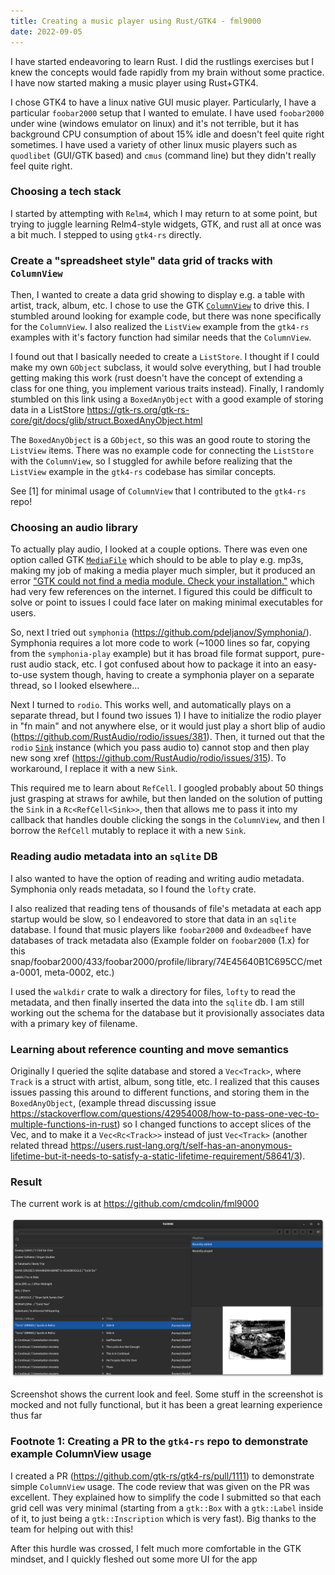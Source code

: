 ```yaml
---
title: Creating a music player using Rust/GTK4 - fml9000
date: 2022-09-05
---
```


I have started endeavoring to learn Rust. I did the rustlings exercises but I
knew the concepts would fade rapidly from my brain without some practice. I
have now started making a music player using Rust+GTK4.

I chose GTK4 to have a linux native GUI music player. Particularly, I have a
particular `foobar2000` setup that I wanted to emulate. I have used
`foobar2000` under wine (windows emulator on linux) and it's not terrible, but
it has background CPU consumption of about 15% idle and doesn't feel quite
right sometimes. I have used a variety of other linux music players such as
`quodlibet` (GUI/GTK based) and `cmus` (command line) but they didn't really
feel quite right.

### Choosing a tech stack

I started by attempting with `Relm4`, which I may return to at some point, but
trying to juggle learning Relm4-style widgets, GTK, and rust all at once was a
bit much. I stepped to using `gtk4-rs` directly.

### Create a "spreadsheet style" data grid of tracks with `ColumnView`

Then, I wanted to create a data grid showing to display e.g. a table with
artist, track, album, etc. I chose to use the GTK
[`ColumnView`](https://docs.gtk.org/gtk4/class.ColumnView.html) to drive this.
I stumbled around looking for example code, but there was none specifically for
the `ColumnView`. I also realized the `ListView` example from the `gtk4-rs`
examples with it's factory function had similar needs that the `ColumnView`.

I found out that I basically needed to create a `ListStore`. I thought if
I could make my own `GObject` subclass, it would solve everything, but I had
trouble getting making this work (rust doesn't have the concept of extending a
class for one thing, you implement various traits instead). Finally, I randomly
stumbled on this link using a `BoxedAnyObject` with a good example of storing
data in a ListStore
https://gtk-rs.org/gtk-rs-core/git/docs/glib/struct.BoxedAnyObject.html

The `BoxedAnyObject` is a `GObject`, so this was an good route to storing the
`ListView` items. There was no example code for connecting the `ListStore` with
the `ColumnView`, so I stuggled for awhile before realizing that the `ListView`
example in the `gtk4-rs` codebase has similar concepts.

See [1] for minimal usage of `ColumnView` that I contributed to the `gtk4-rs`
repo!

### Choosing an audio library

To actually play audio, I looked at a couple options. There was even one option
called GTK
[`MediaFile`](https://gtk-rs.org/gtk4-rs/git/docs/gtk4/struct.MediaFile.html)
which should to be able to play e.g. mp3s, making my job of making a media
player much simpler, but it produced an error ["GTK could not find a media
module. Check your
installation."](https://www.google.com/search?q=%22GTK+could+not+find+a+media+module.+Check+your+installation.%22&oq=%22GTK+could+not+find+a+media+module.+Check+your+installation.%22&aqs=chrome..69i57.267j0j7&sourceid=chrome&ie=UTF-8)
which had very few references on the internet. I figured this could be
difficult to solve or point to issues I could face later on making minimal
executables for users.

So, next I tried out `symphonia` (https://github.com/pdeljanov/Symphonia/).
Symphonia requires a lot more code to work (~1000 lines so far, copying from
the `symphonia-play` example) but it has broad file format support, pure-rust
audio stack, etc. I got confused about how to package it into an easy-to-use system though, having to create a symphonia player on a separate thread, so I looked elsewhere...

Next I turned to `rodio`. This works well, and automatically plays on a
separate thread, but I found two issues 1) I have to initialize the rodio
player in "fn main" and not anywhere else, or it would just play a short blip
of audio (https://github.com/RustAudio/rodio/issues/381). Then, it turned out
that the `rodio`
[`Sink`](https://docs.rs/rodio/0.14.0/rodio/struct.Sink.html#method.stop)
instance (which you pass audio to) cannot stop and then play new song xref
(https://github.com/RustAudio/rodio/issues/315). To workaround, I replace it
with a new `Sink`.

This required me to learn about `RefCell`. I googled probably about 50 things
just grasping at straws for awhile, but then landed on the solution of putting
the `Sink` in a `Rc<RefCell<Sink>>`, then that allows me to pass it into my
callback that handles double clicking the songs in the `ColumnView`, and then I
borrow the `RefCell` mutably to replace it with a new `Sink`.

### Reading audio metadata into an `sqlite` DB

I also wanted to have the option of reading and writing audio metadata.
Symphonia only reads metadata, so I found the `lofty` crate.

I also realized that reading tens of thousands of file's metadata at each app
startup would be slow, so I endeavored to store that data in an `sqlite`
database. I found that music players like `foobar2000` and `0xdeadbeef` have
databases of track metadata also (Example folder on `foobar2000` (1.x) for this
snap/foobar2000/433/foobar2000/profile/library/74E45640B1C695CC/meta-0001,
meta-0002, etc.)

I used the `walkdir` crate to walk a directory for files, `lofty` to read the
metadata, and then finally inserted the data into the `sqlite` db. I am still
working out the schema for the database but it provisionally associates data
with a primary key of filename.

### Learning about reference counting and move semantics

Originally I queried the sqlite database and stored a `Vec<Track>`, where
`Track` is a struct with artist, album, song title, etc. I realized that this
causes issues passing this around to different functions, and storing them in
the `BoxedAnyObject`, (example thread discussing issue
https://stackoverflow.com/questions/42954008/how-to-pass-one-vec-to-multiple-functions-in-rust)
so I changed functions to accept slices of the Vec, and to make it a
`Vec<Rc<Track>>` instead of just `Vec<Track>` (another related thread
https://users.rust-lang.org/t/self-has-an-anonymous-lifetime-but-it-needs-to-satisfy-a-static-lifetime-requirement/58641/3).

### Result

The current work is at https://github.com/cmdcolin/fml9000

![](/media/fml9000_1.png)

Screenshot shows the current look and feel. Some stuff in the screenshot is
mocked and not fully functional, but it has been a great learning experience
thus far

### Footnote 1: Creating a PR to the `gtk4-rs` repo to demonstrate example ColumnView usage

I created a PR (https://github.com/gtk-rs/gtk4-rs/pull/1111) to demonstrate
simple `ColumnView` usage. The code review that was given on the PR was
excellent. They explained how to simplify the code I submitted so that each
grid cell was very minimal (starting from a `gtk::Box` with a `gtk::Label`
inside of it, to just being a `gtk::Inscription` which is very fast). Big
thanks to the team for helping out with this!

After this hurdle was crossed, I felt much more comfortable in the GTK mindset,
and I quickly fleshed out some more UI for the app
